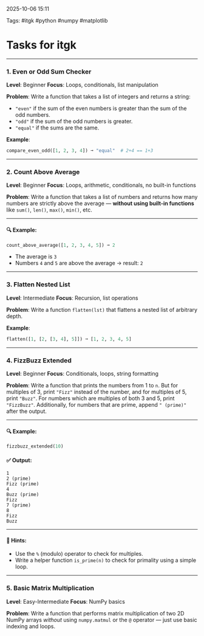 2025-10-06 15:11

Tags: #itgk #python #numpy #matplotlib

# Tasks for itgk
---
### **1. Even or Odd Sum Checker**

**Level**: Beginner
**Focus**: Loops, conditionals, list manipulation

**Problem**:
Write a function that takes a list of integers and returns a string:

* `"even"` if the sum of the even numbers is greater than the sum of the odd numbers.
* `"odd"` if the sum of the odd numbers is greater.
* `"equal"` if the sums are the same.

**Example**:

```python
compare_even_odd([1, 2, 3, 4]) ➞ "equal"  # 2+4 == 1+3
```

---
### **2. Count Above Average**

**Level**: Beginner
**Focus**: Loops, arithmetic, conditionals, no built-in functions

**Problem**:
Write a function that takes a list of numbers and returns how many numbers are strictly above the average — **without using built-in functions** like `sum()`, `len()`, `max()`, `min()`, etc.

---
#### 🔍 Example:

```python
count_above_average([1, 2, 3, 4, 5]) ➞ 2
```

* The average is `3`
* Numbers `4` and `5` are above the average → result: `2`
---
### **3. Flatten Nested List**

**Level**: Intermediate
**Focus**: Recursion, list operations

**Problem**:
Write a function `flatten(lst)` that flattens a nested list of arbitrary depth.

**Example**:

```python
flatten([1, [2, [3, 4], 5]]) ➞ [1, 2, 3, 4, 5]
```

---
### **4. FizzBuzz Extended**

**Level**: Beginner
**Focus**: Conditionals, loops, string formatting

**Problem**:
Write a function that prints the numbers from 1 to `n`. But for multiples of 3, print `"Fizz"` instead of the number, and for multiples of 5, print `"Buzz"`. For numbers which are multiples of both 3 and 5, print `"FizzBuzz"`. Additionally, for numbers that are prime, append `" (prime)"` after the output.

---

#### 🔍 Example:

```python
fizzbuzz_extended(10)
```

#### ✅ Output:

```
1
2 (prime)
Fizz (prime)
4
Buzz (prime)
Fizz
7 (prime)
8
Fizz
Buzz
```

---
#### 🧠 Hints:

* Use the `%` (modulo) operator to check for multiples.
* Write a helper function `is_prime(n)` to check for primality using a simple loop.

---
### **5. Basic Matrix Multiplication**

**Level**: Easy-Intermediate
**Focus**: NumPy basics

**Problem**:
Write a function that performs matrix multiplication of two 2D NumPy arrays *without* using `numpy.matmul` or the `@` operator — just use basic indexing and loops.